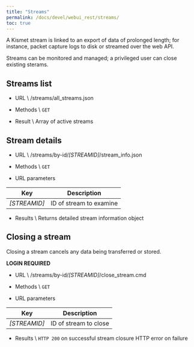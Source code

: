 ```yaml
---
title: "Streams"
permalink: /docs/devel/webui_rest/streams/
toc: true
---
```

A Kismet stream is linked to an export of data of prolonged length; for instance, packet capture logs to disk or streamed over the web API.

Streams can be monitored and managed; a privileged user can close existing sterams.

## Streams list

* URL \\
        /streams/all_streams.json

* Methods \\
        `GET`

* Result \\
        Array of active streams

## Stream details

* URL \\
        /streams/by-id/*[STREAMID]*/stream_info.json

* Methods \\
        `GET`

* URL parameters 

| Key | Description |
| --- | ----------- |
| *[STREAMID]* | ID of stream to examine |

* Results \\
        Returns detailed stream information object

## Closing a stream
Closing a stream cancels any data being transferred or stored.

__LOGIN REQUIRED__

* URL \\
        /streams/by-id/*[STREAMID]*/close_stream.cmd

* Methods \\
        `GET`

* URL parameters

| Key | Description |
| --- | ----------- |
| *[STREAMID]* | ID of stream to close |

* Results \\
        `HTTP 200` on successful stream closure
        HTTP error on failure

